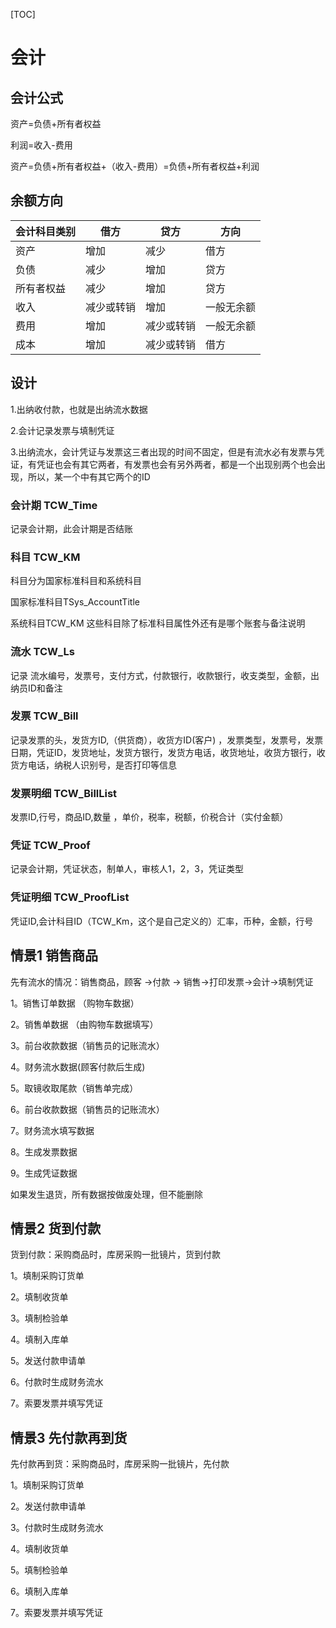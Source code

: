 





[TOC]

# 会计

## 会计公式

资产=负债+所有者权益

利润=收入-费用

资产=负债+所有者权益+（收入-费用）=负债+所有者权益+利润

## 余额方向

| 会计科目类别 | 借方       | 贷方       | 方向       |
| ------------ | ---------- | ---------- | ---------- |
| 资产         | 增加       | 减少       | 借方       |
| 负债         | 减少       | 增加       | 贷方       |
| 所有者权益   | 减少       | 增加       | 贷方       |
| 收入         | 减少或转销 | 增加       | 一般无余额 |
| 费用         | 增加       | 减少或转销 | 一般无余额 |
| 成本         | 增加       | 减少或转销 | 借方       |

## 设计

1.出纳收付款，也就是出纳流水数据

2.会计记录发票与填制凭证

3.出纳流水，会计凭证与发票这三者出现的时间不固定，但是有流水必有发票与凭证，有凭证也会有其它两者，有发票也会有另外两者，都是一个出现别两个也会出现，所以，某一个中有其它两个的ID

### 会计期 TCW_Time 

记录会计期，此会计期是否结账

### 科目 TCW_KM 

科目分为国家标准科目和系统科目

国家标准科目TSys_AccountTitle 

系统科目TCW_KM 这些科目除了标准科目属性外还有是哪个账套与备注说明

### 流水 TCW_Ls

 记录 流水编号，发票号，支付方式，付款银行，收款银行，收支类型，金额，出纳员ID和备注

### 发票 TCW_Bill 

记录发票的头，发货方ID,（供货商），收货方ID(客户) ，发票类型，发票号，发票日期，凭证ID，发货地址，发货方银行，发货方电话，收货地址，收货方银行，收货方电话，纳税人识别号，是否打印等信息

### 发票明细 TCW_BillList

发票ID,行号，商品ID,数量 ，单价，税率，税额，价税合计（实付金额）

### 凭证 TCW_Proof 

记录会计期，凭证状态，制单人，审核人1，2，3，凭证类型

### 凭证明细 TCW_ProofList

凭证ID,会计科目ID（TCW_Km，这个是自己定义的）汇率，币种，金额，行号

## 情景1 销售商品

先有流水的情况：销售商品，顾客 ->付款 -> 销售->打印发票->会计->填制凭证

1。销售订单数据 （购物车数据）

2。销售单数据 （由购物车数据填写）

3。前台收款数据（销售员的记账流水）

4。财务流水数据(顾客付款后生成)

5。取镜收取尾款（销售单完成）

6。前台收款数据（销售员的记账流水）

7。财务流水填写数据

8。生成发票数据

9。生成凭证数据 

如果发生退货，所有数据按做废处理，但不能删除

## 情景2 货到付款

货到付款：采购商品时，库房采购一批镜片，货到付款 

1。填制采购订货单

2。填制收货单

3。填制检验单

4。填制入库单

5。发送付款申请单

6。付款时生成财务流水

7。索要发票并填写凭证

## 情景3 先付款再到货

先付款再到货：采购商品时，库房采购一批镜片，先付款

1。填制采购订货单

2。发送付款申请单

3。付款时生成财务流水

4。填制收货单

5。填制检验单

6。填制入库单

7。索要发票并填写凭证



